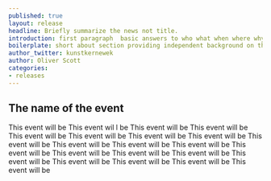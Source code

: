 ```yaml
---
published: true
layout: release
headline: Briefly summarize the news not title.
introduction: first paragraph  basic answers to who what when where why
boilerplate: short about section providing independent background on the issui
author_twitter: kunstkernewek
author: Oliver Scott
categories:
- releases 
---
```


## The name of the event

This event will be This event wil l be This event will be This event will be This event will be This event will be This event will be This event will be This event will be This event will be This event will be This event will be This event will be This event will be This event will be This event will be This event will be This event will be This event will be This event will be This event will be  